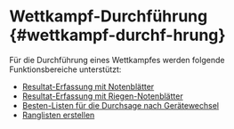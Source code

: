 # Wettkampf-Durchführung {#wettkampf-durchf-hrung}

Für die Durchführung eines Wettkampfes werden folgende Funktionsbereiche unterstützt:

* [Resultat-Erfassung mit Notenblätter](resultat-erfassung_mit_notenblatter.md)
* [Resultat-Erfassung mit Riegen-Notenblätter](resultat-erfassung_mit_riegen-notenblatter.md)
* [Besten-Listen für die Durchsage nach Gerätewechsel](besten-listen_fur_die_durchsage_nach_geratewechsel.md)
* [Ranglisten erstellen](ranglisten_erstellen.md)
